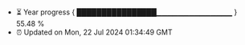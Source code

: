 - ⏳ Year progress { ████████████████▁▁▁▁▁▁▁▁▁▁▁▁▁▁ } 55.48 %
- ⏰ Updated on Mon, 22 Jul 2024 01:34:49 GMT

